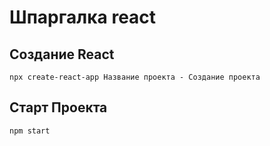 # Шпаргалка react

## Создание React
    npx create-react-app Название проекта - Создание проекта
## Старт Проекта
    npm start